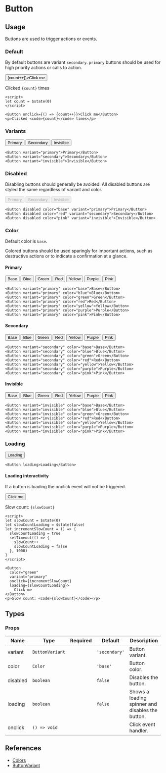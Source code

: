 <script lang="ts">
import Button from '$lib/components/Button.svelte'
import DocsExample from '$lib/components/utils/DocsExample.svelte'

let count = $state(0)

let slowCount = $state(0)
let slowCountLoading = $state(false)
let incrementSlowCount = () => {
  slowCountLoading = true
  setTimeout(() => {
    slowCount++
    slowCountLoading = false
  }, 1000)
}
</script>

# Button

## Usage

Buttons are used to trigger actions or events.

### Default

By default buttons are variant `secondary`. `primary` buttons should be used for high priority actions or calls to action.

<DocsExample>
  <Button onclick={() => {count++}}>Click me</Button>
</DocsExample>
<DocsExample>
  <p>Clicked <code>{count}</code> times</p>
</DocsExample>

```svelte
<script>
let count = $state(0)
</script>

<Button onclick={() => {count++}}>Click me</Button>
<p>Clicked <code>{count}</code> times</p>
```

### Variants

<DocsExample>
  <Button variant='primary'>Primary</Button>
  <Button variant='secondary'>Secondary</Button>
  <Button variant='invisible'>Invisible</Button>
</DocsExample>

```svelte
<Button variant="primary">Primary</Button>
<Button variant="secondary">Secondary</Button>
<Button variant="invisible">Invisible</Button>
```

### Disabled

Disabling buttons should generally be avoided. All disabled buttons are styled the same regardless of variant and color.

<DocsExample>
  <Button disabled color='base' variant='primary'>Primary</Button>
  <Button disabled color='red' variant='secondary'>Secondary</Button>
  <Button disabled color='pink' variant='invisible'>Invisible</Button>
</DocsExample>

```svelte
<Button disabled color="base" variant="primary">Primary</Button>
<Button disabled color="red" variant="secondary">Secondary</Button>
<Button disabled color="pink" variant="invisible">Invisible</Button>
```

### Color

Default color is `base`.

Colored buttons should be used sparingly for important actions, such as destructive actions or to indicate a confirmation at a glance.

#### Primary

<DocsExample>
  <Button variant='primary' color='base'>Base</Button>
  <Button variant='primary' color='blue'>Blue</Button>
  <Button variant='primary' color='green'>Green</Button>
  <Button variant='primary' color='red'>Red</Button>
  <Button variant='primary' color='yellow'>Yellow</Button>
  <Button variant='primary' color='purple'>Purple</Button>
  <Button variant='primary' color='pink'>Pink</Button>
</DocsExample>

```svelte
<Button variant="primary" color="base">Base</Button>
<Button variant="primary" color="blue">Blue</Button>
<Button variant="primary" color="green">Green</Button>
<Button variant="primary" color="red">Red</Button>
<Button variant="primary" color="yellow">Yellow</Button>
<Button variant="primary" color="purple">Purple</Button>
<Button variant="primary" color="pink">Pink</Button>
```

#### Secondary

<DocsExample>
  <Button variant='secondary' color='base'>Base</Button>
  <Button variant='secondary' color='blue'>Blue</Button>
  <Button variant='secondary' color='green'>Green</Button>
  <Button variant='secondary' color='red'>Red</Button>
  <Button variant='secondary' color='yellow'>Yellow</Button>
  <Button variant='secondary' color='purple'>Purple</Button>
  <Button variant='secondary' color='pink'>Pink</Button>
</DocsExample>

```svelte
<Button variant="secondary" color="base">Base</Button>
<Button variant="secondary" color="blue">Blue</Button>
<Button variant="secondary" color="green">Green</Button>
<Button variant="secondary" color="red">Red</Button>
<Button variant="secondary" color="yellow">Yellow</Button>
<Button variant="secondary" color="purple">Purple</Button>
<Button variant="secondary" color="pink">Pink</Button>
```

#### Invisible

<DocsExample>
  <Button variant='invisible' color='base'>Base</Button>
  <Button variant='invisible' color='blue'>Blue</Button>
  <Button variant='invisible' color='green'>Green</Button>
  <Button variant='invisible' color='red'>Red</Button>
  <Button variant='invisible' color='yellow'>Yellow</Button>
  <Button variant='invisible' color='purple'>Purple</Button>
  <Button variant='invisible' color='pink'>Pink</Button>
</DocsExample>

```svelte
<Button variant="invisible" color="base">Base</Button>
<Button variant="invisible" color="blue">Blue</Button>
<Button variant="invisible" color="green">Green</Button>
<Button variant="invisible" color="red">Red</Button>
<Button variant="invisible" color="yellow">Yellow</Button>
<Button variant="invisible" color="purple">Purple</Button>
<Button variant="invisible" color="pink">Pink</Button>
```

### Loading

<DocsExample>
  <Button loading>Loading</Button>
</DocsExample>

```svelte
<Button loading>Loading</Button>
```

#### Loading interactivity

If a button is loading the onclick event will not be triggered.

<DocsExample>
  <Button color='green' variant='primary' onclick={incrementSlowCount} loading={slowCountLoading}>Click me</Button>
</DocsExample>
<DocsExample>
  <p>Slow count: <code>{slowCount}</code></p>
</DocsExample>

```svelte
<script>
let slowCount = $state(0)
let slowCountLoading = $state(false)
let incrementSlowCount = () => {
  slowCountLoading = true
  setTimeout(() => {
    slowCount++
    slowCountLoading = false
  }, 1000)
}
</script>

<Button
  color="green"
  variant="primary"
  onclick={incrementSlowCount}
  loading={slowCountLoading}>
    Click me
</Button>
<p>Slow count: <code>{slowCount}</code></p>
```

## Types

### Props

| Name     | Type            | Required | Default       | Description                                      |
| -------- | --------------- | :------: | ------------- | ------------------------------------------------ |
| variant  | `ButtonVariant` |          | `'secondary'` | Button variant.                                  |
| color    | `Color`         |          | `'base'`      | Button color.                                    |
| disabled | `boolean`       |          | `false`       | Disables the button.                             |
| loading  | `boolean`       |          | `false`       | Shows a loading spinner and disables the button. |
| onclick  | `() => void`    |          |               | Click event handler.                             |

## References

- [Colors](/docs/design/color)
- [ButtonVariant](/docs/types/input#buttonvariant)
